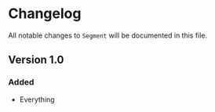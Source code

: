 # Changelog

All notable changes to `Segment` will be documented in this file.

## Version 1.0

### Added
- Everything
